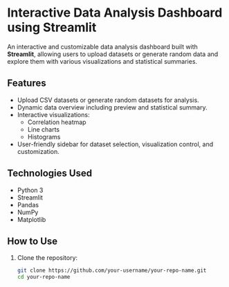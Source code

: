# Interactive Data Analysis Dashboard using Streamlit

An interactive and customizable data analysis dashboard built with **Streamlit**, allowing users to upload datasets or generate random data and explore them with various visualizations and statistical summaries.

## Features

- Upload CSV datasets or generate random datasets for analysis.
- Dynamic data overview including preview and statistical summary.
- Interactive visualizations:
  - Correlation heatmap
  - Line charts
  - Histograms
- User-friendly sidebar for dataset selection, visualization control, and customization.

## Technologies Used

- Python 3
- Streamlit
- Pandas
- NumPy
- Matplotlib

## How to Use

1. Clone the repository:
   ```bash
   git clone https://github.com/your-username/your-repo-name.git
   cd your-repo-name
